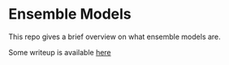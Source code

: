 # Ensemble Models

This repo gives a brief overview on what ensemble models are.

Some writeup is available [here](https://github.com/rouseguy/ensemble_models_article/blob/master/ensemble_models.md)
